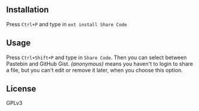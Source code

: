 ## Installation

Press `Ctrl+P` and type in `ext install Share Code`
 
## Usage

Press `Ctrl+Shift+P` and type in `Share Code`. Then you can select between Pastebin and GitHub Gist. *(anonymous)* means you haven't to login to share a file, but you can't edit or remove it later, when you choose this option.

## License
GPLv3
